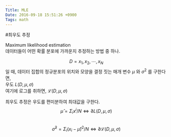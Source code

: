 ```yaml
---
Title: MLE
Date: 2016-09-18 15:51:26 +0900
Tags: math
---
```

#최우도 추정

Maximum likelihood estimation  
데이터들이 어떤 확률 분포에 가까운지 추정하는 방법 중 하나.  
  
$$D = {x_1, x_2,\cdots,x_N}$$
일 때, 
데이터 집합의 정규분포의 위치와 모양을 결정 짓는 매개 변수 $\mu$ 와 $\sigma^2$ 를 구한다면,  
우도  $L(D, \mu, \sigma)$  
여기에 로그를 취하면, $\mathcal{L}(D, \mu, \sigma)$  
  
최우도 추정은 우도를 편미분하여 최대값을 구한다.  
$$ \hat\mu = \Sigma_i x^i/N \Leftrightarrow \partial L(D, \mu, \sigma)$$  
$$ \hat\sigma^2 = \Sigma_i (x_i - \hat\mu)^2 / N \Leftrightarrow \partial \mathcal{L}(D, \mu, \sigma) $$  


